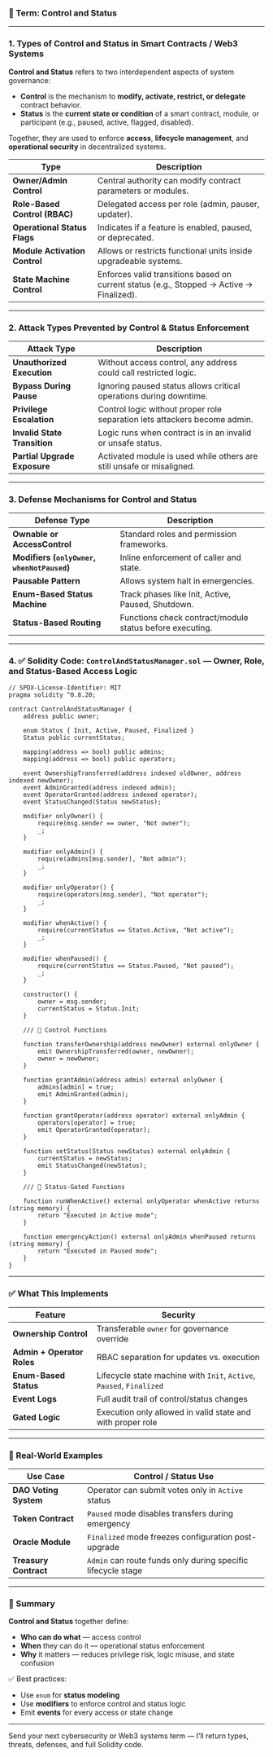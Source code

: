 ### 🔐 Term: **Control and Status**

---

### 1. **Types of Control and Status in Smart Contracts / Web3 Systems**

**Control and Status** refers to two interdependent aspects of system governance:

* **Control** is the mechanism to **modify, activate, restrict, or delegate** contract behavior.
* **Status** is the **current state or condition** of a smart contract, module, or participant (e.g., paused, active, flagged, disabled).

Together, they are used to enforce **access**, **lifecycle management**, and **operational security** in decentralized systems.

| Type                          | Description                                                                              |
| ----------------------------- | ---------------------------------------------------------------------------------------- |
| **Owner/Admin Control**       | Central authority can modify contract parameters or modules.                             |
| **Role-Based Control (RBAC)** | Delegated access per role (admin, pauser, updater).                                      |
| **Operational Status Flags**  | Indicates if a feature is enabled, paused, or deprecated.                                |
| **Module Activation Control** | Allows or restricts functional units inside upgradeable systems.                         |
| **State Machine Control**     | Enforces valid transitions based on current status (e.g., Stopped → Active → Finalized). |

---

### 2. **Attack Types Prevented by Control & Status Enforcement**

| Attack Type                  | Description                                                               |
| ---------------------------- | ------------------------------------------------------------------------- |
| **Unauthorized Execution**   | Without access control, any address could call restricted logic.          |
| **Bypass During Pause**      | Ignoring paused status allows critical operations during downtime.        |
| **Privilege Escalation**     | Control logic without proper role separation lets attackers become admin. |
| **Invalid State Transition** | Logic runs when contract is in an invalid or unsafe status.               |
| **Partial Upgrade Exposure** | Activated module is used while others are still unsafe or misaligned.     |

---

### 3. **Defense Mechanisms for Control and Status**

| Defense Type                                 | Description                                              |
| -------------------------------------------- | -------------------------------------------------------- |
| **Ownable or AccessControl**                 | Standard roles and permission frameworks.                |
| **Modifiers (`onlyOwner`, `whenNotPaused`)** | Inline enforcement of caller and state.                  |
| **Pausable Pattern**                         | Allows system halt in emergencies.                       |
| **Enum-Based Status Machine**                | Track phases like Init, Active, Paused, Shutdown.        |
| **Status-Based Routing**                     | Functions check contract/module status before executing. |

---

### 4. ✅ Solidity Code: `ControlAndStatusManager.sol` — Owner, Role, and Status-Based Access Logic

```solidity
// SPDX-License-Identifier: MIT
pragma solidity ^0.8.20;

contract ControlAndStatusManager {
    address public owner;

    enum Status { Init, Active, Paused, Finalized }
    Status public currentStatus;

    mapping(address => bool) public admins;
    mapping(address => bool) public operators;

    event OwnershipTransferred(address indexed oldOwner, address indexed newOwner);
    event AdminGranted(address indexed admin);
    event OperatorGranted(address indexed operator);
    event StatusChanged(Status newStatus);

    modifier onlyOwner() {
        require(msg.sender == owner, "Not owner");
        _;
    }

    modifier onlyAdmin() {
        require(admins[msg.sender], "Not admin");
        _;
    }

    modifier onlyOperator() {
        require(operators[msg.sender], "Not operator");
        _;
    }

    modifier whenActive() {
        require(currentStatus == Status.Active, "Not active");
        _;
    }

    modifier whenPaused() {
        require(currentStatus == Status.Paused, "Not paused");
        _;
    }

    constructor() {
        owner = msg.sender;
        currentStatus = Status.Init;
    }

    /// 🔧 Control Functions

    function transferOwnership(address newOwner) external onlyOwner {
        emit OwnershipTransferred(owner, newOwner);
        owner = newOwner;
    }

    function grantAdmin(address admin) external onlyOwner {
        admins[admin] = true;
        emit AdminGranted(admin);
    }

    function grantOperator(address operator) external onlyAdmin {
        operators[operator] = true;
        emit OperatorGranted(operator);
    }

    function setStatus(Status newStatus) external onlyAdmin {
        currentStatus = newStatus;
        emit StatusChanged(newStatus);
    }

    /// 🚦 Status-Gated Functions

    function runWhenActive() external onlyOperator whenActive returns (string memory) {
        return "Executed in Active mode";
    }

    function emergencyAction() external onlyAdmin whenPaused returns (string memory) {
        return "Executed in Paused mode";
    }
}
```

---

### ✅ What This Implements

| Feature                    | Security                                                             |
| -------------------------- | -------------------------------------------------------------------- |
| **Ownership Control**      | Transferable `owner` for governance override                         |
| **Admin + Operator Roles** | RBAC separation for updates vs. execution                            |
| **Enum-Based Status**      | Lifecycle state machine with `Init`, `Active`, `Paused`, `Finalized` |
| **Event Logs**             | Full audit trail of control/status changes                           |
| **Gated Logic**            | Execution only allowed in valid state and with proper role           |

---

### 🔐 Real-World Examples

| Use Case              | Control / Status Use                                         |
| --------------------- | ------------------------------------------------------------ |
| **DAO Voting System** | Operator can submit votes only in `Active` status            |
| **Token Contract**    | `Paused` mode disables transfers during emergency            |
| **Oracle Module**     | `Finalized` mode freezes configuration post-upgrade          |
| **Treasury Contract** | `Admin` can route funds only during specific lifecycle stage |

---

### 🧠 Summary

**Control and Status** together define:

* **Who can do what** — access control
* **When** they can do it — operational status enforcement
* **Why** it matters — reduces privilege risk, logic misuse, and state confusion

✅ Best practices:

* Use `enum` for **status modeling**
* Use **modifiers** to enforce control and status logic
* Emit **events** for every access or state change

---

Send your next cybersecurity or Web3 systems term — I’ll return types, threats, defenses, and full Solidity code.
